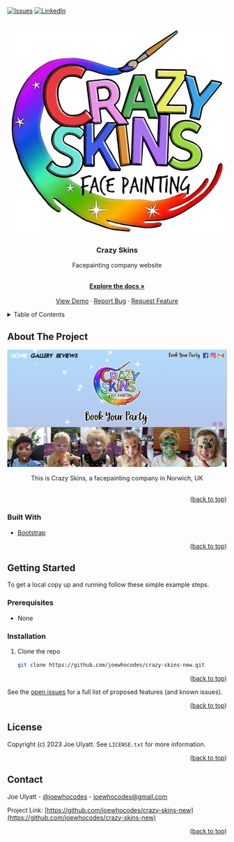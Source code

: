 <div id="top"></div>

[![Issues][issues-shield]][issues-url]
[![LinkedIn][linkedin-shield]][linkedin-url]

<!-- PROJECT LOGO -->
<br />
<div align="center">
  <a href="https://github.com/joewhocodes/crazy-skins-new">
    <img src="./img/logo.png" alt="Logo">
  </a>

<h3 align="center">Crazy Skins</h3>

  <p align="center">
    Facepainting company website
  </p>
    <br />
    <a href="https://github.com/joewhocodes/crazy-skins-new"><strong>Explore the docs »</strong></a>
    <br />
    <br />
    <a href="https://crazyskinsnorwich.netlify.app">View Demo</a>
    ·
    <a href="https://github.com/joewhocodes/crazy-skins-new/issues">Report Bug</a>
    ·
    <a href="https://github.com/joewhocodes/crazy-skins-new/issues">Request Feature</a>
  </p>
</div>



<!-- TABLE OF CONTENTS -->
<details>
  <summary>Table of Contents</summary>
  <ol>
    <li>
      <a href="#about-the-project">About The Project</a>
      <ul>
        <li><a href="#built-with">Built With</a></li>
      </ul>
    </li>
    <li>
      <a href="#getting-started">Getting Started</a>
      <ul>
        <li><a href="#prerequisites">Prerequisites</a></li>
        <li><a href="#installation">Installation</a></li>
      </ul>
    </li>
    <li><a href="#license">License</a></li>
    <li><a href="#contact">Contact</a></li>
  </ol>
</details>



<!-- ABOUT THE PROJECT -->
## About The Project

[![Product Name Screen Shot][product-screenshot]](https://crazyskinsnorwich.netlify.app)


</p>
    <p align="center">
    This is Crazy Skins, a facepainting company in Norwich, UK
    <br>
    <br>

<p align="right">(<a href="#top">back to top</a>)</p>

### Built With

* [Bootstrap](https://getbootstrap.com)

<p align="right">(<a href="#top">back to top</a>)</p>



<!-- GETTING STARTED -->
## Getting Started

To get a local copy up and running follow these simple example steps.

### Prerequisites

* None

### Installation

1. Clone the repo
   ```sh
   git clone https://github.com/joewhocodes/crazy-skins-new.git
   ```


<p align="right">(<a href="#top">back to top</a>)</p>



<!-- ROADMAP -->
<!-- ## Roadmap

- [ ] Feature 1
- [ ] Feature 2
- [ ] Feature 3
    - [ ] Nested Feature -->

See the [open issues](https://github.com/joewhocodes/crazy-skins-new/issues) for a full list of proposed features (and known issues).

<p align="right">(<a href="#top">back to top</a>)</p>




<!-- LICENSE -->
## License

Copyright (c) 2023 Joe Ulyatt. See `LICENSE.txt` for more information.

<p align="right">(<a href="#top">back to top</a>)</p>



<!-- CONTACT -->
## Contact

Joe Ulyatt - [@joewhocodes](https://twitter.com/joewhocodes) - joewhocodes@gmail.com

Project Link: [https://github.com/joewhocodes/crazy-skins-new](https://github.com/joewhocodes/crazy-skins-new)

<p align="right">(<a href="#top">back to top</a>)</p>




<!-- MARKDOWN LINKS & IMAGES -->
<!-- https://www.markdownguide.org/basic-syntax/#reference-style-links -->
[contributors-shield]: https://img.shields.io/github/contributors/joewhocodes/crazy-skins-new.svg?style=for-the-badge
[contributors-url]: https://github.com/joewhocodes/crazy-skins-new/graphs/contributors
[forks-shield]: https://img.shields.io/github/forks/joewhocodes/crazy-skins-new.svg?style=for-the-badge
[forks-url]: https://github.com/joewhocodes/crazy-skins-new/network/members
[stars-shield]: https://img.shields.io/github/stars/joewhocodes/crazy-skins-new.svg?style=for-the-badge
[stars-url]: https://github.com/joewhocodes/crazy-skins-new/stargazers
[issues-shield]: https://img.shields.io/github/issues/joewhocodes/crazy-skins-new.svg?style=for-the-badge
[issues-url]: https://github.com/joewhocodes/crazy-skins-new/issues
[license-shield]: https://img.shields.io/github/license/joewhocodes/crazy-skins-new.svg?style=for-the-badge
[license-url]: https://github.com/joewhocodes/crazy-skins-new/blob/main/LICENSE.txt
[linkedin-shield]: https://img.shields.io/badge/-LinkedIn-black.svg?style=for-the-badge&logo=linkedin&colorB=555
[linkedin-url]: https://linkedin.com/in/joewhocodes
[product-screenshot]: ./img/screenshot.png
